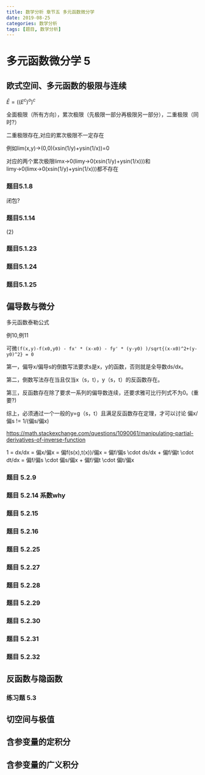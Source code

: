 ```yaml
---
title: 数学分析 章节五 多元函数微分学 
date: 2019-08-25
categories: 数学分析
tags: [题目, 数学分析]
---
```


# 多元函数微分学 5

## 欧式空间、多元函数的极限与连续

$\bar{E} = ((E^c)^o)^c$

全面极限（所有方向），累次极限（先极限一部分再极限另一部分），二重极限（同时?）

二重极限存在,对应的累次极限不一定存在

例如lim(x,y)→(0,0)(xsin(1/y)+ysin(1/x))=0

对应的两个累次极限limx→0(limy→0(xsin(1/y)+ysin(1/x)))和limy→0(limx→0(xsin(1/y)+ysin(1/x)))都不存在

<!-- more -->

### 题目5.1.8

闭包?

### 题目5.1.14

(2)

### 题目5.1.23

### 题目5.1.24

### 题目5.1.25

## 偏导数与微分

多元函数泰勒公式

例10,例11

可微`(f(x,y)-f(x0,y0) - fx' * (x-x0) - fy' * (y-y0) )/sqrt{(x-x0)^2+(y-y0)^2} = 0`

第一，偏导x/偏导s的倒数写法要求s是x，y的函数，否则就是全导数ds/dx。

第二，倒数写法存在当且仅当x（s，t），y（s，t）的反函数存在。

第三，反函数存在除了要求一系列的偏导数连续，还要求雅可比行列式不为0。(重要?)

综上，必须通过一个一般的y=g（s，t）且满足反函数存在定理，才可以讨论 偏x/偏s != 1/(偏s/偏x)

https://math.stackexchange.com/questions/1090061/manipulating-partial-derivatives-of-inverse-function

1 = dx/dx = 偏x/偏x = 偏f(s(x),t(x))/偏x = 偏f/偏s \cdot ds/dx + 偏f/偏t \cdot dt/dx = 偏f/偏s \cdot 偏s/偏x + 偏f/偏t \cdot 偏t/偏x

### 题目 5.2.9

### 题目 5.2.14 系数why

### 题目 5.2.15

### 题目 5.2.16

### 题目 5.2.25

### 题目 5.2.27

### 题目 5.2.28

### 题目 5.2.29

### 题目 5.2.30

### 题目 5.2.31

### 题目 5.2.32

## 反函数与隐函数

### 练习题 5.3

## 切空间与极值

## 含参变量的定积分

## 含参变量的广义积分

